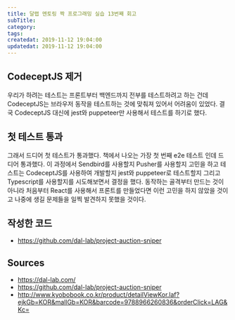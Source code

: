 ```yaml
---
title: 달랩 멘토링 짝 프로그래밍 실습 13번째 회고
subTitle:
category: 
tags: 
createdat: 2019-11-12 19:04:00
updatedat: 2019-11-12 19:04:00
---
```


## CodeceptJS 제거

우리가 하려는 테스트는 프론트부터 백엔드까지 전부를 테스트하려고 하는 건데 CodeceptJS는 브라우저 동작을 테스트하는 것에 맞춰져 있어서 어려움이 있었다. 결국 CodeceptJS 대신에 jest와 puppeteer만 사용해서 테스트를 하기로 했다.

## 첫 테스트 통과

그래서 드디어 첫 테스트가 통과했다. 책에서 나오는 가장 첫 번째 e2e 테스트 인데 드디어 통과했다. 이 과정에서 Sendbird를 사용할지 Pusher를 사용할지 고민을 하고 테스트는 CodeceptJS를 사용하여 개발할지 jest와 puppeteer로 테스트할지 그리고 Typescript를 사용할지를 시도해보면서 결정을 했다. 동작하는 골격부터 만드는 것이 아니라 처음부터 React를 사용해서 프론트를 만들었다면 이런 고민을 하지 않았을 것이고 나중에 생길 문제들을 일찍 발견하지 못했을 것이다.

## 작성한 코드

* <https://github.com/dal-lab/project-auction-sniper>

## Sources

* <https://dal-lab.com/>
* <https://github.com/dal-lab/project-auction-sniper>
* <http://www.kyobobook.co.kr/product/detailViewKor.laf?ejkGb=KOR&mallGb=KOR&barcode=9788966260836&orderClick=LAG&Kc=>
